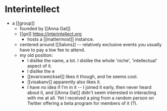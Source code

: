 # Interintellect
- a [[group]]
	- founded by [[Anna Gat]]
	- [[go]] https://interintellect.org
		- hosts a [[mattermost]] instance.
	- centered around [[Salons]] -- relatively exclusive events you usually have to pay a low fee to attend.
	- my old position:
		- I dislike the name, a lot. I dislike the whole 'niche', 'intellectual' aspect of it.
		- I dislike the e
		- [[evaricweicksel]] likes it though, and he seems cool.
		- [[visakanv]] apparently also likes it.
		- I have no idea if I'm in it -- I joined it early, then never heard about it, and [[Anna Gat]] didn't seem interested in interacting with me at all. Yet I received a ping from a random person on Twitter offering a beta program for members of it (?).

